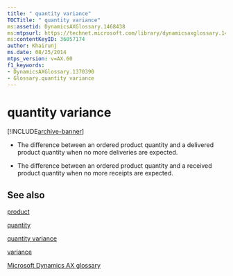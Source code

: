 ```yaml
---
title: " quantity variance"
TOCTitle: " quantity variance"
ms:assetid: DynamicsAXGlossary.1468438
ms:mtpsurl: https://technet.microsoft.com/library/dynamicsaxglossary.1468438(v=AX.60)
ms:contentKeyID: 36057174
author: Khairunj
ms.date: 08/25/2014
mtps_version: v=AX.60
f1_keywords:
- DynamicsAXGlossary.1370390
- Glossary.quantity variance
---
```


# quantity variance


[!INCLUDE[archive-banner](includes/archive-banner.md)]

  - The difference between an ordered product quantity and a delivered product quantity when no more deliveries are expected.

  - The difference between an ordered product quantity and a received product quantity when no more receipts are expected.

## See also

[product](product.md)

[quantity](quantity.md)

[quantity variance](quantity-variance.md)

[variance](https://technet.microsoft.com/library/hh208895\(v=ax.60\))

[Microsoft Dynamics AX glossary](glossary/microsoft-dynamics-ax-glossary.md)

  


